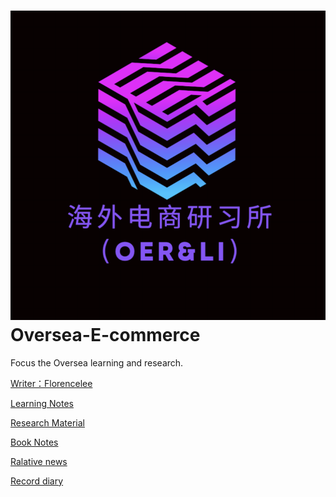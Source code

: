 #  ![alt text](/icon/image/logo.png)Oversea-E-commerce
<p>Focus the Oversea learning and research.<p>
<a href='/Users/limengjiao/Desktop/Oversea-E-commerce/pages/Writer-page/index.html'><p>Writer：Florencelee<p><a>
<a href='/Users/limengjiao/Desktop/Oversea-E-commerce/pages/Learning-notes/index.html'><p>Learning Notes<p><a>
<a href='/Users/limengjiao/Desktop/Oversea-E-commerce/pages/Research-Material/index.html'><p>Research Material<p><a>
<a href='/Users/limengjiao/Desktop/Oversea-E-commerce/pages/Book-notes/index.html'><p>Book Notes<p><a>
<a href='/Users/limengjiao/Desktop/Oversea-E-commerce/pages/Relative-news/index.html'><p>Ralative news<p><a>
<a href='/Users/limengjiao/Desktop/Oversea-E-commerce/pages/Record-diarys/index.html'><p>Record diary<p><a>
